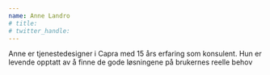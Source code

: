 ```yaml
---
name: Anne Landro 
# title: 
# twitter_handle: 
---
```

Anne er tjenestedesigner i Capra med 15 års erfaring som konsulent. Hun er levende opptatt av å finne de gode løsningene på brukernes reelle behov
